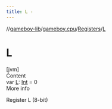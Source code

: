 ```yaml
---
title: L -
---
```

//[gameboy-lib](../../index.md)/[gameboy.cpu](../index.md)/[Registers](index.md)/[L](-l.md)



# L  
[jvm]  
Content  
var [L](-l.md): [Int](https://kotlinlang.org/api/latest/jvm/stdlib/kotlin/-int/index.html) = 0  
More info  


Register L (8-bit)

  



